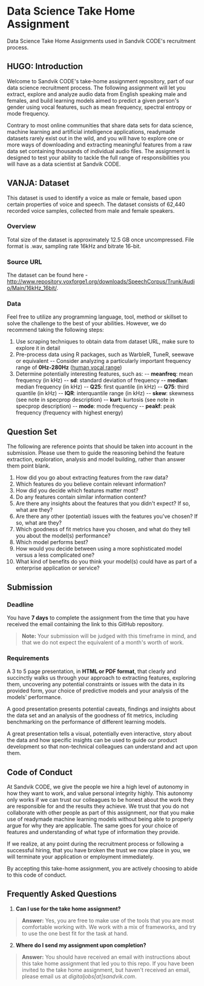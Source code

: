 # Data Science Take Home Assignment
Data Science Take Home Assignments used in Sandvik CODE's recruitment process.

## HUGO: Introduction

Welcome to Sandvik CODE's take-home assignment repository, part of our data science recruitment process. The following assignment will let you extract, explore and analyze audio data from English speaking male and females, and build learning models aimed to predict a given person's gender using vocal features, such as mean frequency, spectral entropy or mode frequency.

Contrary to most online communities that share data sets for data science, machine learning and artificial intelligence applications, readymade datasets rarely exist out in the wild, and you will have to explore one or more ways of downloading and extracting meaningful features from a raw data set containing thousands of individual audio files. The assignment is designed to test your ability to tackle the full range of responsibilities you will have as a data scientist at Sandvik CODE.

## VANJA: Dataset

This dataset is used to identify a voice as male or female, based upon certain properties of voice and speech. The dataset consists of 62,440 recorded voice samples, collected from male and female speakers. 

### Overview
Total size of the dataset is approximately 12.5 GB once uncompressed. File format is .wav, sampling rate 16kHz and bitrate 16-bit.

### Source URL
The dataset can be found here - http://www.repository.voxforge1.org/downloads/SpeechCorpus/Trunk/Audio/Main/16kHz_16bit/.

### Data
Feel free to utilize any programming language, tool, method or skillset to solve the challenge to the best of your abilities. However, we do recommend taking the following steps:
1. Use scraping techniques to obtain data from dataset URL, make sure to explore it in detail 
2. Pre-process data using R packages, such as WarbleR, TuneR, seewave or equivalent
-- Consider analyzing a particularly important frequency range of **0Hz-280Hz** ([human vocal range][1])
3. Determine potentially interesting features, such as:
-- **meanfreq**: mean frequency (in kHz)
-- **sd**: standard deviation of frequency
-- **median**: median frequency (in kHz)
-- **Q25**: first quantile (in kHz)
-- **Q75**: third quantile (in kHz)
-- **IQR**: interquantile range (in kHz)
-- **skew**: skewness (see note in specprop description)
-- **kurt**: kurtosis (see note in specprop description)
-- **mode**: mode frequency
-- **peakf**: peak frequency (frequency with highest energy)

  [1]: https://en.wikipedia.org/wiki/Voice_frequency#Fundamental_frequency


## Question Set

The following are reference points that should be taken into account in the submission. Please use them to guide the reasoning behind the feature extraction, exploration, analysis and model building, rather than answer them point blank.

1. How did you go about extracting features from the raw data?
2. Which features do you believe contain relevant information?
  1. How did you decide which features matter most?
  2. Do any features contain similar information content?
  3. Are there any insights about the features that you didn't expect? If so, what are they?
  4. Are there any other (potential) issues with the features you've chosen? If so, what are they?
3. Which goodness of fit metrics have you chosen, and what do they tell you about the model(s) performance?
  1. Which model performs best?
  2. How would you decide between using a more sophisticated model versus a less complicated one?
4. What kind of benefits do you think your model(s) could have as part of a enterprise application or service?

## Submission

### Deadline

You have **7 days** to complete the assignment from the time that you have received the email containing the link to this GitHub repository.

> **Note:** Your submission will be judged with this timeframe in mind, and that we do not expect the equivalent of a month's worth of work.

### Requirements

A 3 to 5 page presentation, in **HTML or PDF format**, that clearly and succinctly walks us through your approach to extracting features, exploring them, uncovering any potential constraints or issues with the data in its provided form, your choice of predictive models and your analysis of the models' performance.

A good presentation presents potential caveats, findings and insights about the data set and an analysis of the goodness of fit metrics, including benchmarking on the performance of different learning models.

A great presentation tells a visual, potentially even interactive, story about the data and how specific insights can be used to guide our product development so that non-technical colleagues can understand and act upon them.

## Code of Conduct

At Sandvik CODE, we give the people we hire a high level of autonomy in how they want to work, and value personal integrity highly. This autonomy only works if we can trust our colleagues to be honest about the work they are responsible for and the results they achieve. We trust that you do not collaborate with other people as part of this assignment, nor that you make use of readymade machine learning models without being able to properly argue for why they are applicable. The same goes for your choice of features and understanding of what type of information they provide.

If we realize, at any point during the recruitment process or following a successful hiring, that you have broken the trust we now place in you, we will terminate your application or employment immediately.

By accepting this take-home assignment, you are actively choosing to abide to this code of conduct.

## Frequently Asked Questions

1. **Can I use <Insert SDK or Framework here> for the take home assignment?**
  > **Answer:** Yes, you are free to make use of the tools that you are most comfortable working with. We work with a mix of frameworks, and try to use the one best fit for the task at hand.
2. **Where do I send my assignment upon completion?**
  > **Answer:** You should have received an email with instructions about this take home assignment that led you to this repo. If you have been invited to the take home assignment, but haven't received an email, please email us at *digitaljobs[at]sandvik.com*.
